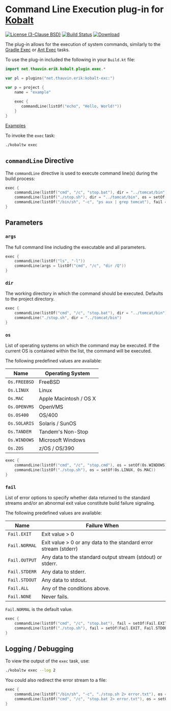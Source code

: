 # Command Line Execution plug-in for [Kobalt](http://beust.com/kobalt/home/index.html)

[![License (3-Clause BSD)](https://img.shields.io/badge/license-BSD%203--Clause-blue.svg?style=flat-square)](http://opensource.org/licenses/BSD-3-Clause) [![Build Status](https://travis-ci.org/ethauvin/kobalt-exec.svg?branch=master)](https://travis-ci.org/ethauvin/kobalt-exec)  [![Download](https://api.bintray.com/packages/ethauvin/maven/kobalt-exec/images/download.svg)](https://bintray.com/ethauvin/maven/kobalt-exec/_latestVersion)

The plug-in allows for the execution of system commands, similarly to the [Gradle Exec](https://docs.gradle.org/current/dsl/org.gradle.api.tasks.Exec.html) or [Ant Exec](https://ant.apache.org/manual/Tasks/exec.html) tasks.

To use the plug-in included the following in your `Build.kt` file:

```kotlin
import net.thauvin.erik.kobalt.plugin.exec.*

var pl = plugins("net.thauvin.erik:kobalt-exc:")

var p = project {
    name = "example"
	
    exec {
       commandLine(listOf("echo", "Hello, World!"))
    }
}
```
[Examples](https://github.com/ethauvin/kobalt-exec/blob/master/example/kobalt/src/Build.kt)

To invoke the `exec` task:

```sh
./kobaltw exec
```

## `commandLine` Directive

The `commandLine` directive is used to execute command line(s) during the build process:

```kotlin
exec {
    commandLine(listOf("cmd", "/c", "stop.bat"), dir = "../tomcat/bin", os = setOf(Os.WINDOWS))
    commandLine(listOf("./stop.sh"), dir = "../tomcat/bin", os = setOf(Os.MAC, Os.LINUX))
    commandLine(listOf("/bin/sh", "-c", "ps aux | grep tomcat"), fail = setOf(Fail.EXIT))
}
```

## Parameters

### `args`

The full command line including the executable and all parameters.

```kotlin
exec {
    commandLine(listOf("ls", "-l"))
    commandLine(args = listOf("cmd", "/c", "dir /Q"))
}
```

### `dir`

The working directory in which the command should be executed. Defaults to the project directory.

```kotlin
exec {
    commandLine(listOf("cmd", "/c", "stop.bat"), dir = "../tomcat/bin")
    commandLine("./stop.sh", dir = "../tomcat/bin")
}
```

### `os`

List of operating systems on which the command may be executed. If the current OS is contained within the list, the command will be executed.

The following predefined values are available:

Name          | Operating System
--------------|-----------------------
`Os.FREEBSD`  | FreeBSD
`Os.LINUX`    | Linux
`Os.MAC`      | Apple Macintosh / OS X
`Os.OPENVMS`  | OpenVMS
`Os.OS400`    | OS/400
`Os.SOLARIS`  | Solaris / SunOS
`Os.TANDEM`   | Tandem's Non-Stop
`Os.WINDOWS`  | Microsoft Windows
`Os.ZOS`      | z/OS / OS/390

```kotlin
exec {
    commandLine(listOf("cmd", "/c", "stop.cmd"), os = setOf(Os.WINDOWS))
    commandLine(listOf("./stop.sh"), os = setOf(Os.LINUX, Os.MAC))
}
```

### `fail`

List of error options to specify whether data returned to the standard streams and/or an abnormal exit value constitute build failure signaling.

The following predefined values are available:

Name          | Failure When
--------------|-----------------------------------------------------------------
`Fail.EXIT`   | Exit value > 0
`Fail.NORMAL` | Exit value > 0 or any data to the standard error stream (stderr)
`Fail.OUTPUT` | Any data to the standard output stream (stdout) or stderr.
`Fail.STDERR` | Any data to stderr.
`Fail.STDOUT` | Any data to stdout.
`Fail.ALL`    | Any of the conditions above.
`Fail.NONE`   | Never fails.

`Fail.NORMAL` is the default value.

```kotlin
exec {
    commandLine(listOf("cmd", "/c", "stop.bat"), fail = setOf(Fail.EXIT))
    commandLine(listOf("./stop.sh"), fail = setOf(Fail.EXIT, Fail.STDOUT))
}
```

## Logging / Debugging

To view the output of the `exec` task, use:
```sh
./kobaltw exec --log 2
```
You could also redirect the error stream to a file:

```kotlin
exec {
    commandLine(listOf("/bin/sh", "-c", "./stop.sh 2> error.txt"), os = setOf(Os.LINUX))
    commandLine(listOf("cmd", "/c", "stop.bat 2> error.txt"), os = setOf(Os.WINDOWS))
}
```



